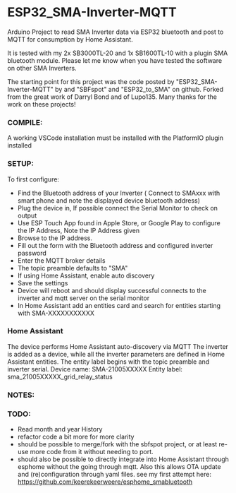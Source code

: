 # ESP32_SMA-Inverter-MQTT
Arduino Project to read SMA Inverter data via ESP32 bluetooth and post to MQTT for consumption by Home Assistant.

It is tested with my 2x SB3000TL-20 and 1x SB1600TL-10 with a plugin SMA bluetooth module.
Please let me know when you have tested the software on other SMA Inverters.

The starting point for this project was the code posted by "ESP32_SMA-Inverter-MQTT" by  and "SBFspot" and "ESP32_to_SMA" on github.
Forked from the great work of Darryl Bond and of Lupo135.
Many thanks for the work on these projects!


### COMPILE:
A working VSCode installation must be installed with the PlatformIO plugin installed

### SETUP:
To first configure:
  - Find the Bluetooth address of your Inverter ( Connect to SMAxxx with smart phone and note the displayed device bluetooth address)
  - Plug the device in, If possible connect the Serial Monitor to check on output
  - Use ESP Touch App found in Apple Store, or Google Play to configure the IP Address, Note the IP Address given
  - Browse to the IP address.
  - Fill out the form with the Bluetooth address and configured inverter password
  - Enter the MQTT broker details
  - The topic preamble defaults to "SMA" 
  - If using Home Assistant, enable auto discovery
  - Save the settings
  - Device will reboot and should display successful connects to the inverter and mqtt server on the serial monitor
  - In Home Assistant add an entities card and search for entities starting with SMA-XXXXXXXXXXX

### Home Assistant
The device performs Home Assistant auto-discovery via MQTT
The inverter is added as a device, while all the inverter parameters are defined in Home Assistant entities. The entity label begins with the topic preamble and inverter serial. 
Device name: SMA-21005XXXXX
Entity label: sma_21005XXXXX_grid_relay_status


### NOTES:

### TODO:
  - Read month and year History
  - refactor code a bit more for more clarity
  - should be possible to merge/fork with the sbfspot project, or at least re-use more code from it without needing to port.
  - should also be possible to directly integrate into Home Assistant through esphome without the going through mqtt. Also this allows OTA update and (re)configuration through yaml files. see my first attempt here: https://github.com/keerekeerweere/esphome_smabluetooth

